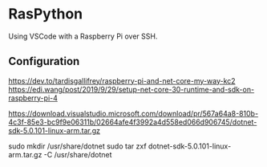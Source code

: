 # RasPython

Using VSCode with a Raspberry Pi over SSH.

## Configuration

https://dev.to/tardisgallifrey/raspberry-pi-and-net-core-my-way-kc2
https://edi.wang/post/2019/9/29/setup-net-core-30-runtime-and-sdk-on-raspberry-pi-4

https://download.visualstudio.microsoft.com/download/pr/567a64a8-810b-4c3f-85e3-bc9f9e06311b/02664afe4f3992a4d558ed066d906745/dotnet-sdk-5.0.101-linux-arm.tar.gz

sudo mkdir /usr/share/dotnet
sudo tar zxf dotnet-sdk-5.0.101-linux-arm.tar.gz -C /usr/share/dotnet
